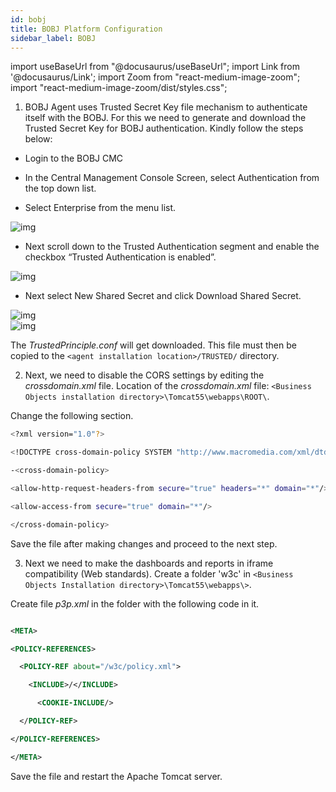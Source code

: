 ```yaml
---
id: bobj
title: BOBJ Platform Configuration
sidebar_label: BOBJ
---
```


import useBaseUrl from "@docusaurus/useBaseUrl";
import Link from '@docusaurus/Link';
import Zoom from "react-medium-image-zoom";
import "react-medium-image-zoom/dist/styles.css";

1. BOBJ Agent uses Trusted Secret Key file mechanism to authenticate itself with the BOBJ. For this we need to generate and download the Trusted Secret Key for BOBJ authentication. Kindly follow the steps below:

* Login to the BOBJ CMC

* In the Central Management Console Screen, select Authentication from the top down list.

* Select Enterprise from the menu list.

<div style={{textAlign: 'center'}}>
  <Zoom>
<img alt="img" src={useBaseUrl('/doc-images/bobj-central-management-console.png')}/>
  </Zoom>
</ div>

* Next scroll down to the Trusted Authentication segment and enable the checkbox “Trusted Authentication is enabled”.

<div style={{textAlign: 'center'}}>
  <Zoom>
<img alt="img" src={useBaseUrl('/doc-images/bobj-trusted1.png')}/>
  </Zoom>
</ div>

* Next select New Shared Secret and click Download Shared Secret.

<div style={{textAlign: 'center'}}>
  <Zoom>
<img alt="img" src={useBaseUrl('/doc-images/bobj-trusted2.png')}/>
  </Zoom>
</ div>

<div style={{textAlign: 'center'}}>
  <Zoom>
<img alt="img" src={useBaseUrl('/doc-images/bobj-trusted3.png')}/>
  </Zoom>
</ div>

The *TrustedPrinciple.conf* will get downloaded. This file must then be copied to the `<agent installation location>/TRUSTED/` directory.

2. Next, we need to disable the CORS settings by editing the *crossdomain.xml* file.
 Location of the *crossdomain.xml* file: `<Business Objects installation directory>\Tomcat55\webapps\ROOT\`.

 Change the following section.

 ```bash
 <?xml version="1.0"?>

 <!DOCTYPE cross-domain-policy SYSTEM "http://www.macromedia.com/xml/dtds/cross-domain-policy.dtd">

 -<cross-domain-policy>

 <allow-http-request-headers-from secure="true" headers="*" domain="*"/>

 <allow-access-from secure="true" domain="*"/>

 </cross-domain-policy>

 ```

Save the file after making changes and proceed to the next step.

3. Next we need to make the dashboards and reports in iframe compatibility (Web standards).
Create a folder 'w3c' in `<Business Objects Installation directory>\Tomcat55\webapps\>`.

Create file *p3p.xml* in the folder with the following code in it.

```xml

<META>

<POLICY-REFERENCES>

  <POLICY-REF about="/w3c/policy.xml">

    <INCLUDE>/</INCLUDE>

      <COOKIE-INCLUDE/>

  </POLICY-REF>

</POLICY-REFERENCES>

</META>
```

Save the file and restart the Apache Tomcat server.
